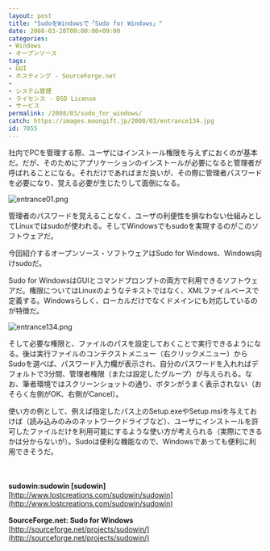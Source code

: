 ```yaml
---
layout: post
title: "SudoをWindowsで「Sudo for Windows」"
date: 2008-03-20T09:00:00+09:00
categories:
- Windows
- オープンソース
tags: 
- GUI
- ホスティング - SourceForge.net
- 
- システム管理
- ライセンス - BSD License
- サービス
permalink: /2008/03/sudo_for_windows/
catch: https://images.moongift.jp/2008/03/entrance134.jpg
id: 7055
---
```

社内でPCを管理する際、ユーザにはインストール権限を与えずにおくのが基本だ。だが、そのためにアプリケーションのインストールが必要になると管理者が呼ばれることになる。それだけであればまだ良いが、その際に管理者パスワードを必要になり、覚える必要が生じたりして面倒になる。

  

![entrance01.png](https://images.moongift.jp/2008/03/entrance01.jpg)

  

管理者のパスワードを覚えることなく、ユーザの利便性を損なわない仕組みとしてLinuxではsudoが使われる。そしてWindowsでもsudoを実現するのがこのソフトウェアだ。

  

今回紹介するオープンソース・ソフトウェアはSudo for Windows、Windows向けsudoだ。

  
  
<!--more-->  

Sudo for WindowsはGUIとコマンドプロンプトの両方で利用できるソフトウェアだ。権限についてはLinuxのようなテキストではなく、XMLファイルベースで定義する。Windowsらしく、ローカルだけでなくドメインにも対応しているのが特徴だ。

  

![entrance134.png](https://images.moongift.jp/2008/03/entrance134.jpg)

  

そして必要な権限と、ファイルのパスを設定しておくことで実行できるようになる。後は実行ファイルのコンテクストメニュー（右クリックメニュー）からSudoを選べば、パスワード入力欄が表示され、自分のパスワードを入れればデフォルトで3分間、管理者権限（または設定したグループ）が与えられる。なお、筆者環境ではスクリーンショットの通り、ボタンがうまく表示されない（おそらく左側がOK、右側がCancel）。

  

使い方の例として、例えば指定したパス上のSetup.exeやSetup.msiを与えておけば（読み込みのみのネットワークドライブなど）、ユーザにインストールを許可したファイルだけを利用可能にするような使い方が考えられる（実際にできるかは分からないが）。Sudoは便利な機能なので、Windowsであっても便利に利用できそうだ。

  

　

  

**sudowin:sudowin [sudowin]**　[http://www.lostcreations.com/sudowin/sudowin](http://www.lostcreations.com/sudowin/sudowin)  
  
**SourceForge.net: Sudo for Windows** 　[http://sourceforge.net/projects/sudowin/](http://sourceforge.net/projects/sudowin/)

  
